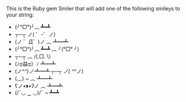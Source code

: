 This is the Ruby gem Smiler that will add one of the following smileys to your string:

* (╯°□°)╯︵ ┻━┻  
* ┬─┬﻿ ノ( ゜-゜ノ)  
* (ノ ゜Д゜)ノ ︵ ┻━┻
* (╯°□°)╯︵ ┻━┻ ︵ ╯(°□° ╯)
* ┬─┬﻿ ︵ /(.□. \）
* ‎(ﾉಥ益ಥ）ﾉ﻿ ┻━┻
* (ノ^_^)ノ┻━┻ ┬─┬ ノ( ^_^ノ)
* (._.) ~ ︵ ┻━┻
* ʕノ•ᴥ•ʔノ ︵ ┻━┻
* (/¯◡ ‿ ◡)/¯ ~ ┻━┻
